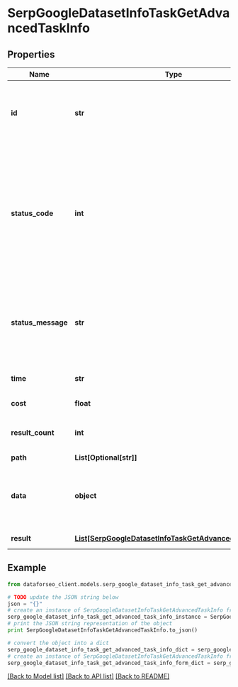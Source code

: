 # SerpGoogleDatasetInfoTaskGetAdvancedTaskInfo


## Properties

Name | Type | Description | Notes
------------ | ------------- | ------------- | -------------
**id** | **str** | task identifier unique task identifier in our system in the UUID format | [optional] 
**status_code** | **int** | status code of the task generated by DataForSEO, can be within the following range: 10000-60000 you can find the full list of the response codes here | [optional] 
**status_message** | **str** | informational message of the task you can find the full list of general informational messages here | [optional] 
**time** | **str** | execution time, seconds | [optional] 
**cost** | **float** | total tasks cost, USD | [optional] 
**result_count** | **int** | number of elements in the result array | [optional] 
**path** | **List[Optional[str]]** | URL path | [optional] 
**data** | **object** | contains the same parameters that you specified in the POST request | [optional] 
**result** | [**List[SerpGoogleDatasetInfoTaskGetAdvancedResultInfo]**](SerpGoogleDatasetInfoTaskGetAdvancedResultInfo.md) | array of results | [optional] 

## Example

```python
from dataforseo_client.models.serp_google_dataset_info_task_get_advanced_task_info import SerpGoogleDatasetInfoTaskGetAdvancedTaskInfo

# TODO update the JSON string below
json = "{}"
# create an instance of SerpGoogleDatasetInfoTaskGetAdvancedTaskInfo from a JSON string
serp_google_dataset_info_task_get_advanced_task_info_instance = SerpGoogleDatasetInfoTaskGetAdvancedTaskInfo.from_json(json)
# print the JSON string representation of the object
print SerpGoogleDatasetInfoTaskGetAdvancedTaskInfo.to_json()

# convert the object into a dict
serp_google_dataset_info_task_get_advanced_task_info_dict = serp_google_dataset_info_task_get_advanced_task_info_instance.to_dict()
# create an instance of SerpGoogleDatasetInfoTaskGetAdvancedTaskInfo from a dict
serp_google_dataset_info_task_get_advanced_task_info_form_dict = serp_google_dataset_info_task_get_advanced_task_info.from_dict(serp_google_dataset_info_task_get_advanced_task_info_dict)
```
[[Back to Model list]](../README.md#documentation-for-models) [[Back to API list]](../README.md#documentation-for-api-endpoints) [[Back to README]](../README.md)


